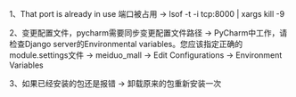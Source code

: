 1、That port is already in use 端口被占用
-> lsof -t -i tcp:8000 | xargs kill -9

2、变更配置文件，pycharm需要同步变更配置文件路径
-> PyCharm中工作，请检查Django server的Environmental variables。您应该指定正确的module.settings文件
-> meiduo_mall -> Edit Configurations -> Environment Variables

3、如果已经安装的包还是报错
-> 卸载原来的包重新安装一次